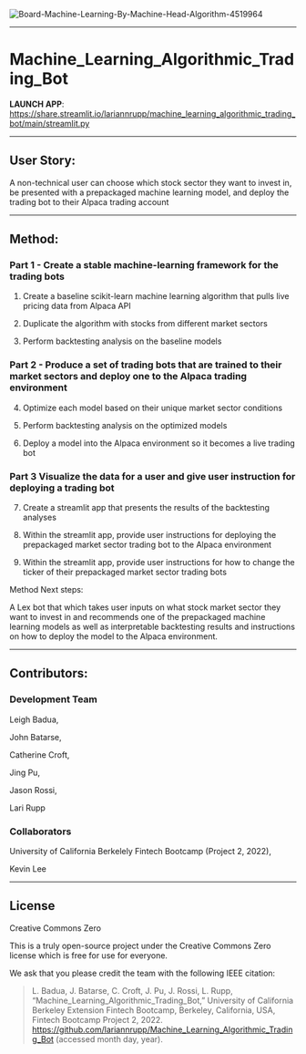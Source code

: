 ![Board-Machine-Learning-By-Machine-Head-Algorithm-4519964](https://user-images.githubusercontent.com/95719899/162881769-863fc571-f048-41e8-b532-a99e877336b1.jpg)


---
# Machine_Learning_Algorithmic_Trading_Bot

**LAUNCH APP**: https://share.streamlit.io/lariannrupp/machine_learning_algorithmic_trading_bot/main/streamlit.py

---
## User Story: 

A non-technical user can choose which stock sector they want to invest in, be presented with a prepackaged machine learning model, and deploy the trading bot to their Alpaca trading account

---

## Method:

### Part 1 - Create a stable machine-learning framework for the trading bots

1. Create a baseline scikit-learn machine learning algorithm that pulls live pricing data from Alpaca API


2. Duplicate the algorithm with stocks from different market sectors


3. Perform backtesting analysis on the baseline models 



### Part 2 - Produce a set of trading bots that are trained to their market sectors and deploy one to the Alpaca trading environment


4. Optimize each model based on their unique market sector conditions


5. Perform backtesting analysis on the optimized models


6. Deploy a model into the Alpaca environment so it becomes a live trading bot



### Part 3 Visualize the data for a user and give user instruction for deploying a trading bot


7. Create a streamlit app that presents the results of the backtesting analyses


8. Within the streamlit app, provide user instructions for deploying the prepackaged market sector trading bot to the Alpaca environment


9. Within the streamlit app, provide user instructions for how to change the ticker of their prepackaged market sector trading bots

Method Next steps:

A Lex bot that which takes user inputs on what stock market sector they want to invest in and recommends one of the prepackaged machine learning models as well as interpretable backtesting results and instructions on how to deploy the model to the Alpaca environment.

---

## Contributors:

### Development Team
Leigh Badua,

John Batarse,

Catherine Croft,

Jing Pu,

Jason Rossi,

Lari Rupp


### Collaborators
University of California Berkelely Fintech Bootcamp (Project 2, 2022),

Kevin Lee


---

## License

Creative Commons Zero

This is a truly open-source project under the Creative Commons Zero license which is free for use for everyone.

We ask that you please credit the team with the following IEEE citation:

> L. Badua, J. Batarse, C. Croft, J. Pu, J. Rossi, L. Rupp, “Machine_Learning_Algorithmic_Trading_Bot,” University of California Berkeley Extension Fintech Bootcamp, Berkeley, California, USA, Fintech Bootcamp Project 2, 2022. https://github.com/lariannrupp/Machine_Learning_Algorithmic_Trading_Bot (accessed month day, year).

